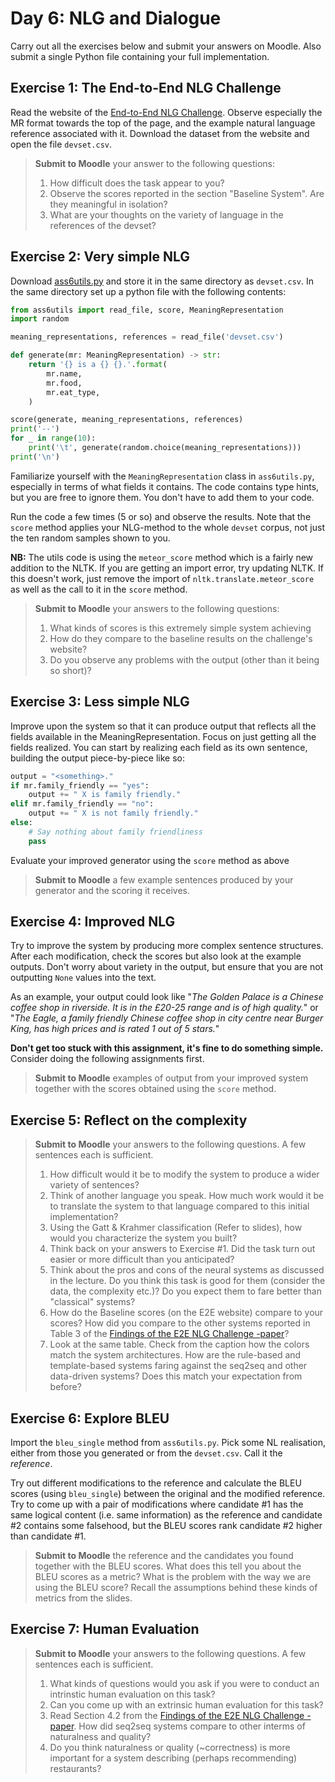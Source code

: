# Day 6: NLG and Dialogue

Carry out all the exercises below and submit your answers on Moodle. Also submit a single Python file containing your full implementation.

## Exercise 1: The End-to-End NLG Challenge

Read the website of the [End-to-End NLG Challenge](http://www.macs.hw.ac.uk/InteractionLab/E2E/). Observe especially the MR format towards the top of the page, and the example natural language reference associated with it. Download the dataset from the website and open the file `devset.csv`.

> **Submit to Moodle** your answer to the following questions:
> 1. How difficult does the task appear to you?
> 2. Observe the scores reported in the section "Baseline System". Are they meaningful in isolation?
> 3. What are your thoughts on the variety of language in the references of the devset?

## Exercise 2: Very simple NLG

Download [ass6utils.py](/ass6utils.py) and store it in the same directory as `devset.csv`. In the same directory set up a python file with the following contents:

```python
from ass6utils import read_file, score, MeaningRepresentation
import random

meaning_representations, references = read_file('devset.csv')

def generate(mr: MeaningRepresentation) -> str:
    return '{} is a {} {}.'.format(
        mr.name,
        mr.food,
        mr.eat_type,
    )

score(generate, meaning_representations, references)
print('--')
for _ in range(10):
    print('\t', generate(random.choice(meaning_representations)))
print('\n')
```

Familiarize yourself with the `MeaningRepresentation` class in `ass6utils.py`, especially in terms of what fields it contains. The code contains type hints, but you are free to ignore them. You don't have to add them to your code.

Run the code a few times (5 or so) and observe the results. Note that the `score` method applies your NLG-method to the whole `devset` corpus, not just the ten random samples shown to you.

**NB:** The utils code is using the `meteor_score` method which is a fairly new addition to the NLTK. If you are getting an import error, try updating NLTK. If this doesn't work, just remove the import of `nltk.translate.meteor_score` as well as the call to it in the `score` method.

> **Submit to Moodle** your answers to the following questions:
> 1. What kinds of scores is this extremely simple system achieving
> 2. How do they compare to the baseline results on the challenge's website?
> 3. Do you observe any problems with the output (other than it being so short)?

## Exercise 3: Less simple NLG

Improve upon the system so that it can produce output that reflects all the fields available in the MeaningRepresentation. Focus on just getting all the fields realized. You can start by realizing each field as its own sentence, building the output piece-by-piece like so:

```python
output = "<something>."
if mr.family_friendly == "yes":
    output += " X is family friendly."
elif mr.family_friendly == "no":
    output += " X is not family friendly."
else:
    # Say nothing about family friendliness
    pass
```

Evaluate your improved generator using the `score` method as above
> **Submit to Moodle** a few example sentences produced by your generator and the scoring it receives.

## Exercise 4: Improved NLG

Try to improve the system by producing more complex sentence structures. After each modification, check the scores but also look at the example outputs. Don't worry about variety in the output, but ensure that you are not outputting `None` values into the text.

As an example, your output could look like "*The Golden Palace is a Chinese coffee shop in riverside. It is in the £20-25 range and is of high quality.*" or "*The Eagle, a family friendly Chinese coffee shop in city centre near Burger King, has high prices and is rated 1 out of 5 stars.*"

**Don't get too stuck with this assignment, it's fine to do something simple.** Consider doing the following assignments first.

> **Submit to Moodle** examples of output from your improved system together with the scores obtained using the `score` method.

## Exercise 5: Reflect on the complexity

>**Submit to Moodle** your answers to the following questions. A few sentences each is sufficient.
> 1. How difficult would it be to modify the system to produce a wider variety of sentences?
> 2. Think of another language you speak. How much work would it be to translate the system to that language compared to this initial implementation?
> 3. Using the Gatt & Krahmer classification (Refer to slides), how would you characterize the system you built?
> 4. Think back on your answers to Exercise #1. Did the task turn out easier or more difficult than you anticipated?
> 5. Think about the pros and cons of the neural systems as discussed in the lecture. Do you think this task is good for them (consider the data, the complexity etc.)? Do you expect them to fare better than "classical" systems?
> 6. How do the Baseline scores (on the E2E website) compare to your scores? How did you compare to the other systems reported in Table 3 of the [Findings of the E2E NLG Challenge -paper](https://arxiv.org/pdf/1810.01170.pdf)?
> 7. Look at the same table. Check from the caption how the colors match the system architectures. How are the rule-based and template-based systems faring against the seq2seq and other data-driven systems? Does this match your expectation from before?


## Exercise 6: Explore BLEU

Import the `bleu_single` method from `ass6utils.py`. Pick some NL realisation, either from those you generated or from the `devset.csv`. Call it the *reference*.

Try out different modifications to the reference and calculate the BLEU scores (using `bleu_single`) between the original and the modified reference. Try to come up with a pair of modifications where candidate #1 has the same logical content (i.e. same information) as the reference and candidate #2 contains some falsehood, but the BLEU scores rank candidate #2 higher than candidate #1.

>**Submit to Moodle** the reference and the candidates you found together with the BLEU scores. What does this tell you about the BLEU scores as a metric? What is the problem with the way we are using the BLEU score? Recall the assumptions behind these kinds of metrics from the slides.

## Exercise 7: Human Evaluation

>**Submit to Moodle** your answers to the following questions. A few sentences each is sufficient.
> 1. What kinds of questions would you ask if you were to conduct an intrinstic human evaluation on this task?
> 2. Can you come up with an extrinsic human evaluation for this task?
> 3. Read Section 4.2 from the [Findings of the E2E NLG Challenge -paper](https://arxiv.org/pdf/1810.01170.pdf). How did seq2seq systems compare to other interms of naturalness and quality?
> 4. Do you think naturalness or quality (~correctness) is more important for a system describing (perhaps recommending) restaurants?

